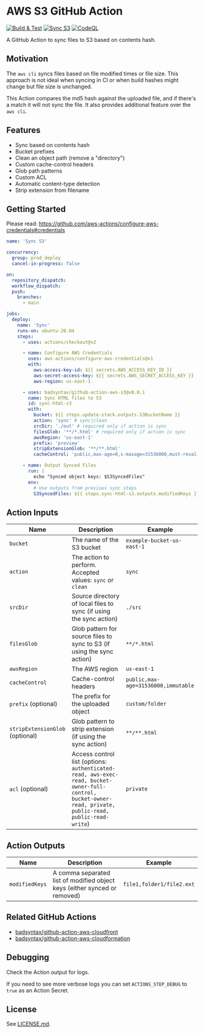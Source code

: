 # AWS S3 GitHub Action

[![Build & Test](https://github.com/badsyntax/github-action-aws-s3/actions/workflows/test.yml/badge.svg)](https://github.com/badsyntax/github-action-aws-s3/actions/workflows/test.yml)
[![Sync S3](https://github.com/badsyntax/github-action-aws-s3/actions/workflows/sync-s3.yml/badge.svg)](https://github.com/badsyntax/github-action-aws-s3/actions/workflows/sync-s3.yml)
[![CodeQL](https://github.com/badsyntax/github-action-aws-s3/actions/workflows/codeql-analysis.yml/badge.svg)](https://github.com/badsyntax/github-action-aws-s3/actions/workflows/codeql-analysis.yml)

A GitHub Action to sync files to S3 based on contents hash.

## Motivation

The `aws cli` syncs files based on file modified times or file size. This approach is not ideal when syncing in CI or when build hashes might change but file size is unchanged.

This Action compares the md5 hash against the uploaded file, and if there's a match it will not sync the file. It also provides additional feature over the `aws cli`.

## Features

- Sync based on contents hash
- Bucket prefixes
- Clean an object path (remove a "directory")
- Custom cache-control headers
- Glob path patterns
- Custom ACL
- Automatic content-type detection
- Strip extension from filename

## Getting Started

Please read: <https://github.com/aws-actions/configure-aws-credentials#credentials>

```yml
name: 'Sync S3'

concurrency:
  group: prod_deploy
  cancel-in-progress: false

on:
  repository_dispatch:
  workflow_dispatch:
  push:
    branches:
      - main

jobs:
  deploy:
    name: 'Sync'
    runs-on: ubuntu-20.04
    steps:
      - uses: actions/checkout@v2

      - name: Configure AWS Credentials
        uses: aws-actions/configure-aws-credentials@v1
        with:
          aws-access-key-id: ${{ secrets.AWS_ACCESS_KEY_ID }}
          aws-secret-access-key: ${{ secrets.AWS_SECRET_ACCESS_KEY }}
          aws-region: us-east-1

      - uses: badsyntax/github-action-aws-s3@v0.0.1
        name: Sync HTML files to S3
        id: sync-html-s3
        with:
          bucket: ${{ steps.update-stack.outputs.S3BucketName }}
          action: 'sync' # sync|clean
          srcDir: './out' # required only if action is sync
          filesGlob: '**/*.html' # required only if action is sync
          awsRegion: 'us-east-1'
          prefix: 'preview'
          stripExtensionGlob: '**/**.html'
          cacheControl: 'public,max-age=0,s-maxage=31536000,must-revalidate'

      - name: Output Synced Files
        run: |
          echo "Synced object keys: $S3SyncedFiles"
        env:
          # Use outputs from previous sync steps
          S3SyncedFiles: ${{ steps.sync-html-s3.outputs.modifiedKeys }}
```

## Action Inputs

| Name                            | Description                                                                                                                                               | Example                             |
| ------------------------------- | --------------------------------------------------------------------------------------------------------------------------------------------------------- | ----------------------------------- |
| `bucket`                        | The name of the S3 bucket                                                                                                                                 | `example-bucket-us-east-1`          |
| `action`                        | The action to perform. Accepted values: `sync` or `clean`                                                                                                 | `sync`                              |
| `srcDir`                        | Source directory of local files to sync (if using the sync action)                                                                                        | `./src`                             |
| `filesGlob`                     | Glob pattern for source files to sync to S3 (if using the sync action)                                                                                    | `**/*.html`                         |
| `awsRegion`                     | The AWS region                                                                                                                                            | `us-east-1`                         |
| `cacheControl`                  | Cache-control headers                                                                                                                                     | `public,max-age=31536000,immutable` |
| `prefix` (optional)             | The prefix for the uploaded object                                                                                                                        | `custom/folder`                     |
| `stripExtensionGlob` (optional) | Glob pattern to strip extension (if using the sync action)                                                                                                | `**/**.html`                        |
| `acl` (optional)                | Access control list (options: `authenticated-read, aws-exec-read, bucket-owner-full-control, bucket-owner-read, private, public-read, public-read-write`) | `private`                           |

## Action Outputs

| Name           | Description                                                               | Example                   |
| -------------- | ------------------------------------------------------------------------- | ------------------------- |
| `modifiedKeys` | A comma separated list of modified object keys (either synced or removed) | `file1,folder1/file2.ext` |

## Related GitHub Actions

- [badsyntax/github-action-aws-cloudfront](https://github.com/badsyntax/github-action-aws-cloudfront)
- [badsyntax/github-action-aws-cloudformation](https://github.com/badsyntax/github-action-aws-cloudformation)

## Debugging

Check the Action output for logs.

If you need to see more verbose logs you can set `ACTIONS_STEP_DEBUG` to `true` as an Action Secret.

## License

See [LICENSE.md](./LICENSE.md).
